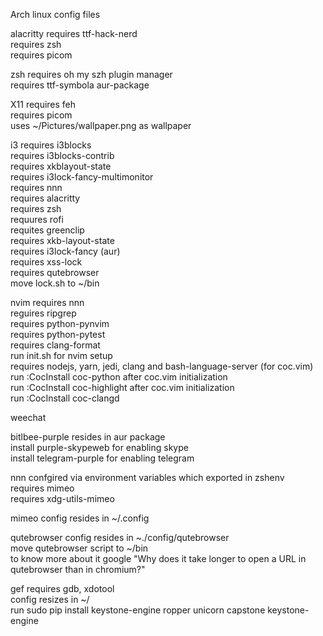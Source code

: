 Arch linux config files

alacritty
  requires ttf-hack-nerd  
  requires zsh  
  requires picom  

zsh
  requires oh my szh plugin manager  
  requires ttf-symbola aur-package  

X11
  requires feh  
  requires picom  
  uses ~/Pictures/wallpaper.png as wallpaper  

i3
  requires i3blocks  
  requires i3blocks-contrib  
  requires xkblayout-state  
  requires i3lock-fancy-multimonitor  
  requires nnn  
  requires alacritty  
  requires zsh  
  requures rofi  
  requites greenclip  
  requires xkb-layout-state  
  requires i3lock-fancy (aur)  
  requires xss-lock  
  requires qutebrowser  
  move lock.sh to ~/bin  

nvim
  requires nnn  
  reguires ripgrep  
  requires python-pynvim  
  requires python-pytest  
  requires clang-format  
  run init.sh for nvim setup  
  requires nodejs, yarn, jedi, clang and bash-language-server (for coc.vim)  
  run :CocInstall coc-python after coc.vim initialization  
  run :CocInstall coc-highlight after coc.vim initialization  
  run :CocInstall coc-clangd  

weechat

bitlbee-purple
  resides in aur package  
  install purple-skypeweb for enabling skype  
  install telegram-purple for enabling telegram  

nnn
  confgired via environment variables which exported in zshenv  
  requires mimeo  
  requires xdg-utils-mimeo  

mimeo
  config resides in ~/.config  

qutebrowser
  config resides in ~./config/qutebrowser  
  move qutebrowser script to ~/bin  
    to know more about it google "Why does it take longer to open a URL in qutebrowser than in chromium?"  

gef
  requires gdb, xdotool  
  config resizes in ~/  
  run sudo pip install keystone-engine ropper unicorn capstone keystone-engine  
